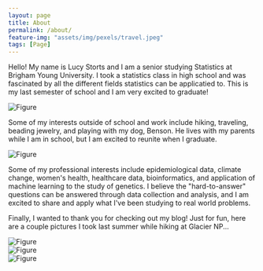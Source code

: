 ```yaml
---
layout: page
title: About
permalink: /about/
feature-img: "assets/img/pexels/travel.jpeg"
tags: [Page]
---
```


Hello! My name is Lucy Storts and I am a senior studying Statistics at Brigham Young University. I took a statistics class in high school and was fascinated by all the different fields statistics can be applicatied to. This is my last semester of school and I am very excited to graduate!

![Figure](https://raw.githubusercontent.com/lucystorts/stat386-projects/main/assets/images/picofme.jpg)

Some of my interests outside of school and work include hiking, traveling, beading jewelry, and playing with my dog, Benson. He lives with my parents while I am in school, but I am excited to reunite when I graduate. 

![Figure](https://raw.githubusercontent.com/lucystorts/stat386-projects/main/assets/images/benson.jpg)

Some of my professional interests include epidemiological data, climate change, women's health, healthcare data, bioinformatics, and application of machine learning to the study of genetics. I believe the "hard-to-answer" questions can be answered through data collection and analysis, and I am excited to share and apply what I've been studying to real world problems. 

Finally, I wanted to thank you for checking out my blog! Just for fun, here are a couple pictures I took last summer while hiking at Glacier NP...

![Figure](https://raw.githubusercontent.com/lucystorts/stat386-projects/main/assets/images/glaciernp1.jpg)
<br>
![Figure](https://raw.githubusercontent.com/lucystorts/stat386-projects/main/assets/images/glaciernp2.jpg)
<br>
![Figure](https://raw.githubusercontent.com/lucystorts/stat386-projects/main/assets/images/glaciernp3.jpg)
